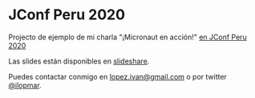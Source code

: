 # JConf Peru 2020

Projecto de ejemplo de mi charla "¡Micronaut en acción!" [en JConf Peru 2020](http://jconfperu.org/)

Las slides están disponibles en [slideshare](https://www.slideshare.net/ilopmar/jconf-per-2020-micronaut-en-accin).

Puedes contactar conmigo en lopez.ivan@gmail.com o por twitter [@ilopmar](https://twitter.com/ilopmar).

